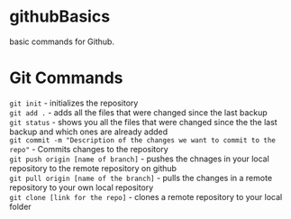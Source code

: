 # githubBasics
basic commands for Github.

# Git Commands

`git init` - initializes the repository     
`git add .` - adds all the files that were changed since the last backup   
`git status` - shows you all the files that were  changed since the the last backup and which ones are already added   
`git commit -m "Description of the changes we want to commit to the repo"` - Commits changes to the repository   
`git push origin [name of branch]` - pushes the chnages in your local repository to the remote repository on github   
`git pull origin [name of the branch]` - pulls the changes in a remote repository to your own local repository   
`git clone [link for the repo]` - clones a remote repository to your local folder   
